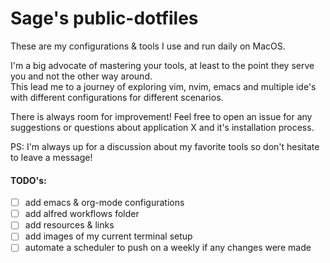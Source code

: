 # Sage's public-dotfiles

These are my configurations & tools I use and run daily on MacOS.

I'm a big advocate of mastering your tools, at least to the point they serve you and not the other way around. <br>
This lead me to a journey of exploring vim, nvim, emacs and multiple ide's with different configurations for different scenarios.<br>

There is always room for improvement! Feel free to open an issue for any suggestions or questions about
application X and it's installation process.

PS: I'm always up for a discussion about my favorite tools so don't hesitate to leave a message!

#### TODO's:

- [ ] add emacs & org-mode configurations
- [ ] add alfred workflows folder
- [ ] add resources & links
- [ ] add images of my current terminal setup
- [ ] automate a scheduler to push on a weekly if any changes were made
